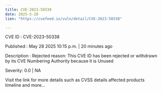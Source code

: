 ```yaml
---
title: CVE-2023-50338
date: 2025-5-28
lien: "https://cvefeed.io/vuln/detail/CVE-2023-50338"

---
```


CVE ID : CVE-2023-50338

Published :  May 28
2025
10:15 p.m. | 20 minutes ago

Description : Rejected reason: This CVE ID has been rejected or withdrawn by its CVE Numbering Authority because it is Unused

Severity: 0.0 | NA

Visit the link for more details
such as CVSS details
affected products
timeline
and more...
